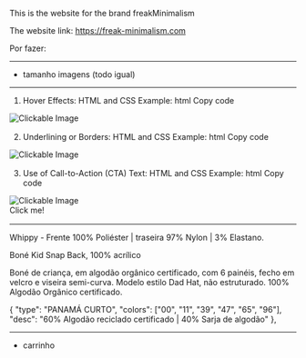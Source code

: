 This is the website for the brand freakMinimalism

The website link: https://freak-minimalism.com


Por fazer:

------------------------------------------

- tamanho imagens (todo igual)

------------------------------------------

1. Hover Effects:
HTML and CSS Example:
html
Copy code
<!DOCTYPE html>
<html lang="en">
<head>
  <meta charset="UTF-8">
  <meta name="viewport" content="width=device-width, initial-scale=1.0">
  <style>
    .clickable-image {
      position: relative;
      display: inline-block;
    }

    .clickable-image:hover {
      cursor: pointer;
      /* Add your preferred hover effects, like changing color or adding shadow */
    }
  </style>
</head>
<body>

<div class="clickable-image">
  <img src="your-image.jpg" alt="Clickable Image">
</div>

</body>
</html>

2. Underlining or Borders:
HTML and CSS Example:
html
Copy code
<!DOCTYPE html>
<html lang="en">
<head>
  <meta charset="UTF-8">
  <meta name="viewport" content="width=device-width, initial-scale=1.0">
  <style>
    .clickable-image {
      position: relative;
      display: inline-block;
      border-bottom: 2px solid transparent; /* Initial border is transparent */
      transition: border-color 0.3s; /* Add a smooth transition effect */
    }

    .clickable-image:hover {
      cursor: pointer;
      border-color: #007bff; /* Change border color on hover */
    }
  </style>
</head>
<body>

<div class="clickable-image">
  <img src="your-image.jpg" alt="Clickable Image">
</div>

</body>
</html>

3. Use of Call-to-Action (CTA) Text:
HTML and CSS Example:
html
Copy code
<!DOCTYPE html>
<html lang="en">
<head>
  <meta charset="UTF-8">
  <meta name="viewport" content="width=device-width, initial-scale=1.0">
  <style>
    .clickable-image {
      position: relative;
      display: inline-block;
    }

    .cta-text {
      position: absolute;
      top: 50%;
      left: 50%;
      transform: translate(-50%, -50%);
      color: #ffffff; /* Set text color */
      font-size: 18px; /* Set font size */
      text-align: center;
      opacity: 0; /* Initially hidden */
      transition: opacity 0.3s; /* Add a smooth transition effect */
    }

    .clickable-image:hover .cta-text {
      opacity: 1; /* Show text on hover */
    }
  </style>
</head>
<body>

<div class="clickable-image">
  <img src="your-image.jpg" alt="Clickable Image">
  <div class="cta-text">Click me!</div>
</div>

</body>
</html>

------------------------------------------

Whippy - Frente  100%  Poliéster  |  traseira  97%  Nylon | 3%  Elastano.

Boné Kid Snap Back, 100% acrílico

Boné de criança, em algodão orgânico certificado, com 6 painéis, fecho em velcro e viseira semi-curva. Modelo estilo Dad Hat, não estruturado. 100% Algodão Orgânico certificado.

{
            "type": "PANAMÁ CURTO",
            "colors": ["00", "11", "39", "47", "65", "96"],
            "desc": "60%  Algodão  reciclado  certificado  |  40%  Sarja  de  algodão"
        },

------------------------------------------

- carrinho
